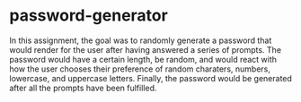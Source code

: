# password-generator

In this assignment, the goal was to randomly generate a password that would render for the user after having answered a series of prompts. The password would have a certain length, be random, and would react with how the user chooses their preference of random charaters, numbers, lowercase, and uppercase letters. Finally, the password would be generated after all the prompts have been fulfilled.


